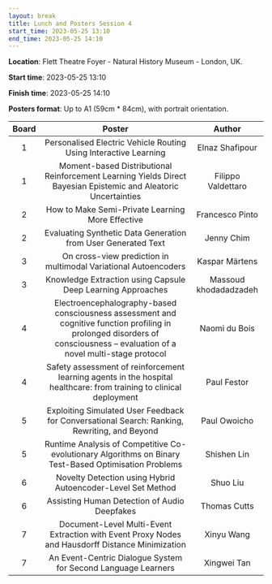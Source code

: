 ```yaml
---
layout: break
title: Lunch and Posters Session 4
start_time: 2023-05-25 13:10
end_time: 2023-05-25 14:10
---
```


**Location**: Flett Theatre Foyer - Natural History Museum - London, UK.

**Start time**: 2023-05-25 13:10

**Finish time**: 2023-05-25 14:10

**Posters format**: Up to A1 (59cm * 84cm), with portrait orientation.

| Board     | Poster                                                                                                                                                                       | Author                 |
|   :----:  |   :----:                                                                                                                                                                     |   :----:               |
| 1         | Personalised Electric Vehicle Routing Using Interactive Learning                                                                                                             | Elnaz Shafipour        |
| 1         | Moment-based Distributional Reinforcement Learning Yields Direct Bayesian Epistemic and Aleatoric Uncertainties                                                              | Filippo Valdettaro     |
| 2         | How to Make Semi-Private Learning More Effective                                                                                                                             | Francesco Pinto        |
| 2         | Evaluating Synthetic Data Generation from User Generated Text                                                                                                                | Jenny Chim             |
| 3         | On cross-view prediction in multimodal Variational Autoencoders                                                                                                              | Kaspar Märtens         |
| 3         | Knowledge Extraction using Capsule Deep Learning Approaches                                                                                                                  | Massoud khodadadzadeh  |
| 4         | Electroencephalography-based consciousness assessment and cognitive function profiling in prolonged disorders of consciousness – evaluation of a novel multi-stage protocol  | Naomi du Bois          |
| 4         | Safety assessment of reinforcement learning agents in the hospital healthcare: from training to clinical deployment                                                          | Paul Festor            |
| 5         | Exploiting Simulated User Feedback for Conversational Search: Ranking, Rewriting, and Beyond                                                                                 | Paul Owoicho           |
| 5         | Runtime Analysis of Competitive Co-evolutionary Algorithms on Binary Test-Based Optimisation Problems                                                                        | Shishen Lin            |
| 6         | Novelty Detection using Hybrid Autoencoder-Level Set Method                                                                                                                  | Shuo Liu               |
| 6         | Assisting Human Detection of Audio Deepfakes                                                                                                                                 | Thomas Cutts           |
| 7         | Document-Level Multi-Event Extraction with Event Proxy Nodes and Hausdorff Distance Minimization                                                                             | Xinyu Wang             |
| 7         | An Event-Centric Dialogue System for Second Language Learners                                                                                                                | Xingwei Tan            | 
